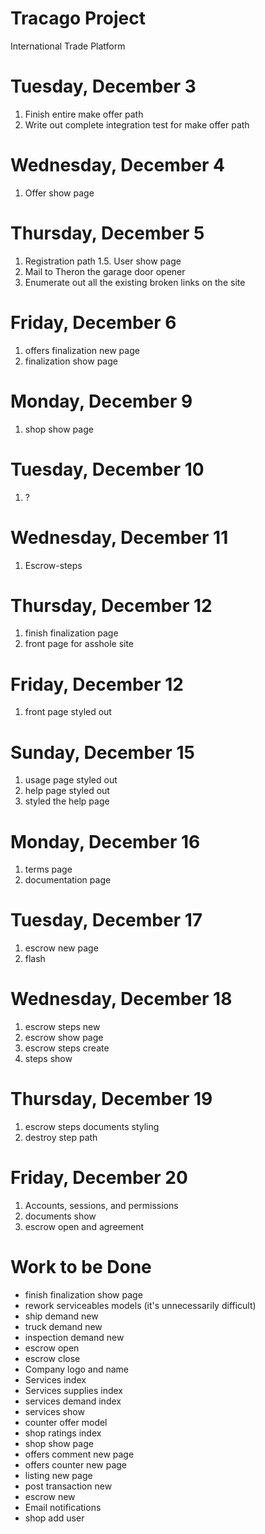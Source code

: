 Tracago Project
=
International Trade Platform

# Tuesday, December 3
1. Finish entire make offer path
2. Write out complete integration test for make offer path

# Wednesday, December 4
1. Offer show page

# Thursday, December 5
1. Registration path
1.5. User show page
2. Mail to Theron the garage door opener
3. Enumerate out all the existing broken links on the site

# Friday, December 6
1. offers finalization new page
2. finalization show page

# Monday, December 9
1. shop show page

# Tuesday, December 10
1. ?

# Wednesday, December 11
1. Escrow-steps

# Thursday, December 12
1. finish finalization page
2. front page for asshole site

# Friday, December 12
1. front page styled out

# Sunday, December 15
1. usage page styled out
2. help page styled out
3. styled the help page


# Monday, December 16
1. terms page
2. documentation page

# Tuesday, December 17
1. escrow new page
2. flash

# Wednesday, December 18
1. escrow steps new
2. escrow show page
3. escrow steps create
4. steps show

# Thursday, December 19
1. escrow steps documents styling
2. destroy step path

# Friday, December 20
1. Accounts, sessions, and permissions
2. documents show
3. escrow open and agreement

Work to be Done
=
* finish finalization show page
* rework serviceables models (it's unnecessarily difficult)
* ship demand new
* truck demand new
* inspection demand new
* escrow open
* escrow close
* Company logo and name
* Services index
* Services supplies index
* services demand index
* services show
* counter offer model
* shop ratings index
* shop show page
* offers comment new page
* offers counter new page
* listing new page
* post transaction new
* escrow new
* Email notifications
* shop add user